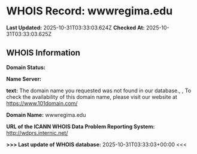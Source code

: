 # WHOIS Record: wwwregima.edu

**Last Updated:** 2025-10-31T03:33:03.624Z
**Checked At:** 2025-10-31T03:33:03.625Z

## WHOIS Information

**Domain Status:** 

**Name Server:** 

**text:** The domain name you requested was not found in our database., , To check the availability of this domain name, please visit our website at https://www.101domain.com/

**Domain Name:** wwwregima.edu

**URL of the ICANN WHOIS Data Problem Reporting System:** http://wdprs.internic.net/

**>>> Last update of WHOIS database:** 2025-10-31T03:33:03+00:00 <<<

